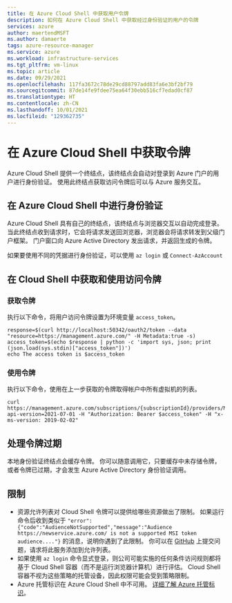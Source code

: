 ```yaml
---
title: 在 Azure Cloud Shell 中获取用户令牌
description: 如何在 Azure Cloud Shell 中获取经过身份验证的用户的令牌
services: azure
author: maertendMSFT
ms.author: damaerte
tags: azure-resource-manager
ms.service: azure
ms.workload: infrastructure-services
ms.tgt_pltfrm: vm-linux
ms.topic: article
ms.date: 09/29/2021
ms.openlocfilehash: 117fa3672c78de29cd88797add83fa6e3bf2bf79
ms.sourcegitcommit: 87de14fe9fdee75ea64f30ebb516cf7edad0cf87
ms.translationtype: HT
ms.contentlocale: zh-CN
ms.lasthandoff: 10/01/2021
ms.locfileid: "129362735"
---
```

# <a name="acquire-a-token-in-azure-cloud-shell"></a>在 Azure Cloud Shell 中获取令牌

Azure Cloud Shell 提供一个终结点，该终结点会自动对登录到 Azure 门户的用户进行身份验证。 使用此终结点获取访问令牌后可以与 Azure 服务交互。

## <a name="authenticating-in-the-cloud-shell"></a>在 Azure Cloud Shell 中进行身份验证
Azure Cloud Shell 具有自己的终结点，该终结点与浏览器交互以自动完成登录。 当此终结点收到请求时，它会将请求发送回浏览器，浏览器会将请求转发到父级门户框架。 门户窗口向 Azure Active Directory 发出请求，并返回生成的令牌。

如果要使用不同的凭据进行身份验证，可以使用 `az login` 或 `Connect-AzAccount`

## <a name="acquire-and-use-access-token-in-cloud-shell"></a>在 Cloud Shell 中获取和使用访问令牌

### <a name="acquire-token"></a>获取令牌

执行以下命令，将用户访问令牌设置为环境变量 `access_token`。
```
response=$(curl http://localhost:50342/oauth2/token --data "resource=https://management.azure.com/" -H Metadata:true -s)
access_token=$(echo $response | python -c 'import sys, json; print (json.load(sys.stdin)["access_token"])')
echo The access token is $access_token
```

### <a name="use-token"></a>使用令牌

执行以下命令，使用在上一步获取的令牌取得帐户中所有虚拟机的列表。

```
curl https://management.azure.com/subscriptions/{subscriptionId}/providers/Microsoft.Compute/virtualMachines?api-version=2021-07-01 -H "Authorization: Bearer $access_token" -H "x-ms-version: 2019-02-02"
```

## <a name="handling-token-expiration"></a>处理令牌过期

本地身份验证终结点会缓存令牌。 你可以随意调用它，只要缓存中未存储令牌，或者令牌已过期，才会发生 Azure Active Directory 身份验证调用。

## <a name="limitations"></a>限制
- 资源允许列表对 Cloud Shell 令牌可以提供给哪些资源做出了限制。 如果运行命令后收到类似于 `"error":{"code":"AudienceNotSupported","message":"Audience https://newservice.azure.com/ is not a supported MSI token audience...."}` 的消息，说明你遇到了此限制。 你可以在 [GitHub](https://github.com/Azure/CloudShell/issues) 上提交问题，请求将此服务添加到允许列表。
- 如果使用 `az login` 命令显式登录，则公司可能实施的任何条件访问规则都将基于 Cloud Shell 容器（而不是运行浏览器计算机）进行评估。 Cloud Shell 容器不视为这些策略的托管设备，因此权限可能会受到策略限制。
- Azure 托管标识在 Azure Cloud Shell 中不可用。 [详细了解 Azure 托管标识](../active-directory/managed-identities-azure-resources/overview.md)。
